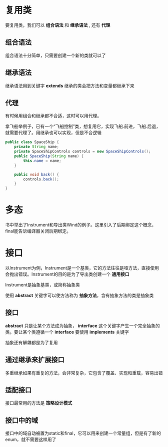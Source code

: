 # 复用类
要复用类，我们可以 __组合语法__ 和 __继承语法__ , 还有 __代理__

## 组合语法
组合语法十分简单，只需要创建一个新的类就可以了

## 继承语法
继承语法用到关键字 __extends__
继承的类会把方法和变量都继承下来

## 代理
有时候用组合和继承都不合适，这时可以用代理。

拿飞船举例子，已有一个“飞船控制”类，想复用它，实现飞船.前进，飞船.后退，就需要代理了。用继承也可以实现，但是不合逻辑

```Java
public class SpaceShip {
    private String name;
    private SpaceShipControls controls = new SpaceShipControls();
    public SpaceShip(String name) {
        this.name = name;
    }

    public void back() {
        controls.back();
    }
}
```

# 多态

书中举出了Instrument和导出类Wind的例子。这里引入了后期绑定这个概念，final能告诉编译器关闭后期绑定。

# 接口

以Instrument为例，Instrument是一个基类，它的方法往往是哑方法，直接使用会抛出错误。Instrument的目的是为了导出类创建一个 __通用接口__

Instrument是抽象基类，或简称抽象类

使用 __abstract__ 关键字可以使方法称为 __抽象方法__，含有抽象方法的类是抽象类

## 接口

__abstract__ 只是让某个方法成为抽象， __interface__ 这个关键字产生一个完全抽象的类。要让某个类遵循一个 __interface__ 要使用 __implements__ 关键字

抽象还有解耦都是为了复用

## 通过继承来扩展接口

多重继承如果有重复的方法，会非常复杂，它包含了覆盖、实现和重载，容易出错

## 适配接口

接口最常用的方法是 __策略设计模式__

## 接口中的域

接口中的域自动被置为static和final，它可以用来创建一个常量组，但是有了新的enum，就不需要这样用了